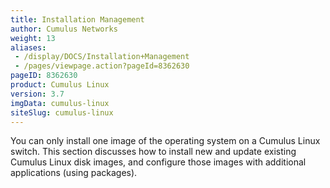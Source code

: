 ```yaml
---
title: Installation Management
author: Cumulus Networks
weight: 13
aliases:
 - /display/DOCS/Installation+Management
 - /pages/viewpage.action?pageId=8362630
pageID: 8362630
product: Cumulus Linux
version: 3.7
imgData: cumulus-linux
siteSlug: cumulus-linux
---
```

You can only install one image of the operating system on a Cumulus Linux switch. This section discusses how to install new and update existing Cumulus Linux disk images, and configure those images with additional applications (using packages).
